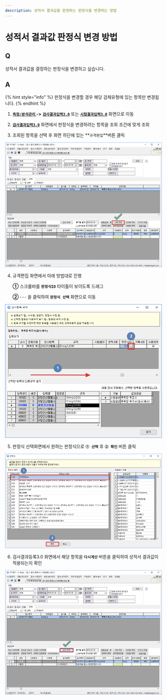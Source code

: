 ```yaml
---
description: 성적서 결과값을 판정하는 판정식을 변경하는 방법
---
```


# 성적서 결과값 판정식 변경 방법

## Q

성적서 결과값을 결정하는 판정식을 변경하고 싶습니다.

## A

{% hint style="info" %}
판정식을 변경할 경우 해당 검체유형에 있는 항목만 변경됩니다.
{% endhint %}

1. [**`측정/분석관리`** ](../05/)**-&gt;** [**`검사결과입력3.0`**](../05/3053.md) 또는 [**`시험결과입력3.0`**](../05/3053.md) 화면으로 이동  

2. [**`검사결과입력3.0`**](../05/3053.md) 화면에서 판정식을 변경하려는 항목을 조회 조건에 맞게 조회

3. 조회된 항목을 선택 후 화면 하단에 있는 **`규격편집`**버튼 클릭  

![&#xAC80;&#xC0AC;&#xACB0;&#xACFC;&#xB4F1;&#xB85D;3.0 &#xADDC;&#xACA9; &#xD3B8;&#xC9D1;&#xBC84;&#xD2BC; &#xD074;&#xB9AD;](../.gitbook/assets/image%20%287%29.png)

4. 규격편집 화면에서 아래 방법대로 진행

   **①** 스크롤바를 **`판정식ID`** 타이틀이 보이도록 드래그

   **② `···`** 을 클릭하여 **`판정식 선택`** 화면으로 이동

![&#xD310;&#xC815;&#xC2DD; &#xBCC0;&#xACBD;&#xD654;&#xBA74;&#xC73C;&#xB85C; &#xC774;&#xB3D9;](../.gitbook/assets/image%20%286%29.png)

5. 판정식 선택화면에서 원하는 판정식으로 **`① 선택`** 후 **`② 확인`** 버튼 클릭

![&#xD310;&#xC815;&#xC2DD; &#xC120;&#xD0DD; &#xD654;&#xBA74;](../.gitbook/assets/image%20%283%29.png)

6. 검사결과등록3.0 화면에서 해당 항목을 **`다시계산`** 버튼을 클릭하여 성적서 결과값이 적용되는지 확인

![&#xB2E4;&#xC2DC;&#xACC4;&#xC0B0;&#xBC84;&#xD2BC; &#xD074;&#xB9AD;](../.gitbook/assets/image%20%284%29.png)



